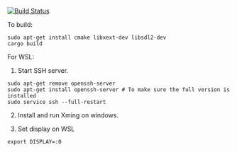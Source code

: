 [![Build Status](https://travis-ci.org/pchmielowski/Rust-learning.svg?branch=master)](https://travis-ci.org/pchmielowski/Rust-learning)

To build:

```
sudo apt-get install cmake libxext-dev libsdl2-dev
cargo build
```

For WSL:
1. Start SSH server.
```
sudo apt-get remove openssh-server
sudo apt-get install openssh-server # To make sure the full version is installed
sudo service ssh --full-restart
```

2. Install and run Xming on windows.

3. Set display on WSL
```
export DISPLAY=:0
```
